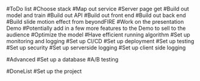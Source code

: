 #ToDo list
#Choose stack
#Map out service
#Server page get
#Build out model and train
#Build out API
#Build out front end
#Build out back end
#Build slide motion effect from beyondFIRE
#Work on the presentation Demo
#Potentially add in a few more features to the Demo to sell to the audience
#Optimize the model
#Have efficient running algorithm
#Set up monitoring and logging
#Set up CI/CD
#Set up deployment
#Set up testing
#Set up security
#Set up serverside logging
#Set up client side logging

#Advanced
#Set up a database
#A/B testing

#DoneList
#Set up the project